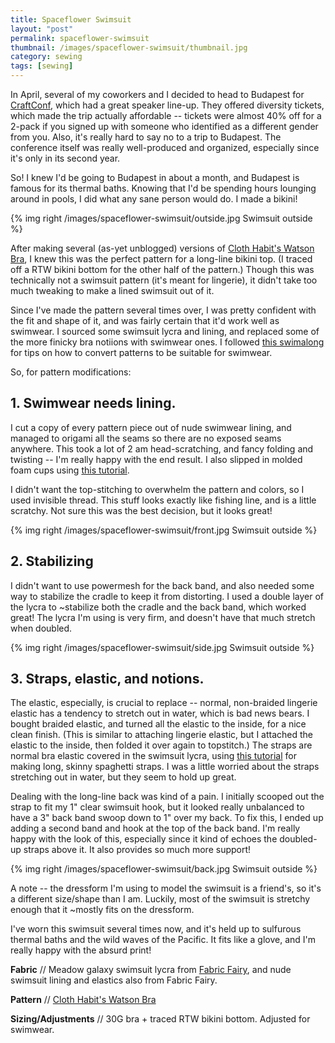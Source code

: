 ```yaml
---
title: Spaceflower Swimsuit
layout: "post"
permalink: spaceflower-swimsuit
thumbnail: /images/spaceflower-swimsuit/thumbnail.jpg
category: sewing
tags: [sewing]
---
```


In April, several of my coworkers and I decided to head to Budapest for [CraftConf](http://craft-conf.com/2015), which had a great speaker line-up. They offered diversity tickets, which made the trip actually affordable -- tickets were almost 40% off for a 2-pack if you signed up with someone who identified as a different gender from you. Also, it's really hard to say no to a trip to Budapest. The conference itself was really well-produced and organized, especially since it's only in its second year.

So! I knew I'd be going to Budapest in about a month, and Budapest is famous for its thermal baths. Knowing that I'd be spending hours lounging around in pools, I did what any sane person would do. I made a bikini!

{% img right /images/spaceflower-swimsuit/outside.jpg Swimsuit outside %}

After making several (as-yet unblogged) versions of [Cloth Habit's Watson Bra](http://shop.clothhabit.com/products/watson-bra-bikini), I knew this was the perfect pattern for a long-line bikini top. (I traced off a RTW bikini bottom for the other half of the pattern.) Though this was technically not a swimsuit pattern (it's meant for lingerie), it didn't take too much tweaking to make a lined swimsuit out of it.

Since I've made the pattern several times over, I was pretty confident with the fit and shape of it, and was fairly certain that it'd work well as swimwear. I sourced some swimsuit lycra and lining, and replaced some of the more finicky bra notiions with swimwear ones. I followed [this swimalong](http://threedresses.org/2013/05/01/swimalong-2013-welcome/) for tips on how to convert patterns to be suitable for swimwear.


So, for pattern modifications:

## 1. Swimwear needs lining.

I cut a copy of every pattern piece out of nude swimwear lining, and managed to origami all the seams so there are no exposed seams anywhere. This took a lot of 2 am head-scratching, and fancy folding and twisting -- I'm really happy with the end result. I also slipped in molded foam cups using [this tutorial](http://threedresses.org/2013/06/14/swimalong-about-swim-cups/).

I didn't want the top-stitching to overwhelm the pattern and colors, so I used invisible thread. This stuff looks exactly like fishing line, and is a little scratchy. Not sure this was the best decision, but it looks great!

{% img right /images/spaceflower-swimsuit/front.jpg Swimsuit outside %}

## 2. Stabilizing

I didn't want to use powermesh for the back band, and also needed some way to stabilize the cradle to keep it from distorting. I used a double layer of the lycra to ~stabilize both the cradle and the back band, which worked great! The lycra I'm using is very firm, and doesn't have that much stretch when doubled.

{% img right /images/spaceflower-swimsuit/side.jpg Swimsuit outside %}

## 3. Straps, elastic, and notions.

The elastic, especially, is crucial to replace -- normal, non-braided lingerie elastic has a tendency to stretch out in water, which is bad news bears. I bought braided elastic, and turned all the elastic to the inside, for a nice clean finish. (This is similar to attaching lingerie elastic, but I attached the elastic to the inside, then folded it over again to topstitch.) The straps are normal bra elastic covered in the swimsuit lycra, using [this tutorial](http://www.adaspragg.com/2013/08/22/diy-detachable-swim-straps/) for making long, skinny spaghetti straps. I was a little worried about the straps stretching out in water, but they seem to hold up great.

Dealing with the long-line back was kind of a pain. I initially scooped out the strap to fit my 1" clear swimsuit hook, but it looked really unbalanced to have a 3" back band swoop down to 1" over my back. To fix this, I ended up adding a second band and hook at the top of the back band. I'm really happy with the look of this, especially since it kind of echoes the doubled-up straps above it. It also provides so much more support!

{% img right /images/spaceflower-swimsuit/back.jpg Swimsuit outside %}

A note -- the dressform I'm using to model the swimsuit is a friend's, so it's a different size/shape than I am. Luckily, most of the swimsuit is stretchy enough that it ~mostly fits on the dressform.

I've worn this swimsuit several times now, and it's held up to sulfurous thermal baths and the wild waves of the Pacific. It fits like a glove, and I'm really happy with the absurd print!


**Fabric** // Meadow galaxy swimsuit lycra from [Fabric Fairy](http://thefabricfairy.com/meadow-galaxy-nylon-lycra-swimsuit-fabric.html), and nude swimsuit lining and elastics also from Fabric Fairy.

**Pattern** // [Cloth Habit's Watson Bra](http://shop.clothhabit.com/products/watson-bra-bikini)

**Sizing/Adjustments** // 30G bra + traced RTW bikini bottom. Adjusted for swimwear.
